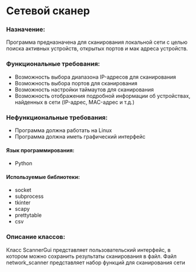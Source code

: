 # Сетевой сканер

### Назначение:

Программа предназначена для сканирования локальной сети с целью поиска активных устройств, открытых портов и мак адреса
устройств.

### Функциональные требования:

- Возможность выбора диапазона IP-адресов для сканирования
- Возможность выбора портов для сканирования
- Возможность настройки таймаутов для сканирования
- Возможность отображения подробной информации об устройствах, найденных в сети (IP-адрес, MAC-адрес и т.д.)

### Нефункциональные требования:

- Программа должна работать на Linux
- Программа должна иметь графический интерфейс

#### Язык программирования:

- Python

#### Используемые библиотеки:
- socket
- subprocess
- tkinter
- scapy
- prettytable
- csv

### Описание классов:

Класс ScannerGui представляет пользовательский интерфейс, в котором можно сохранить результаты сканирования в файл.
Файл network_scanner  представляет набор функций для сканирования сети
